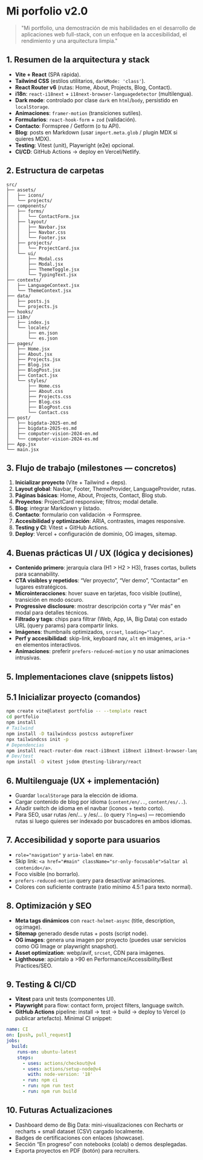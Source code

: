 # Mi porfolio v2.0

> "Mi portfolio, una demostración de mis habilidades en el desarrollo de aplicaciones web full-stack, con un enfoque en la accesibilidad, el rendimiento y una arquitectura limpia."
> 
## 1. Resumen de la arquitectura y stack

* **Vite + React** (SPA rápida).
* **Tailwind CSS** (estilos utilitarios, `darkMode: 'class'`).
* **React Router v6** (rutas: Home, About, Projects, Blog, Contact).
* **i18n**: `react-i18next` + `i18next-browser-languagedetector` (multilengua).
* **Dark mode**: controlado por clase `dark` en `html`/`body`, persistido en `localStorage`.
* **Animaciones**: `framer-motion` (transiciones sutiles).
* **Formularios**: `react-hook-form` + `zod` (validación).
* **Contacto**: Formspree / Getform (o tu API).
* **Blog**: posts en Markdown (usar `import.meta.glob` / plugin MDX si quieres MDX).
* **Testing**: Vitest (unit), Playwright (e2e) opcional.
* **CI/CD**: GitHub Actions → deploy en Vercel/Netlify.

## 2. Estructura de carpetas

```textplain
src/
├── assets/
│   ├── icons/
│   └── projects/
├── components/
│   ├── forms/
│   │   └── ContactForm.jsx
│   ├── layout/
│   │   ├── Navbar.jsx
│   │   ├── Navbar.css
│   │   └── Footer.jsx
│   ├── projects/
│   │   └── ProjectCard.jsx
│   └── ui/
│       ├── Modal.css
│       ├── Modal.jsx
│       ├── ThemeToggle.jsx
│       └── TypingText.jsx
├── contexts/
│   ├── LanguageContext.jsx
│   └── ThemeContext.jsx
├── data/
│   ├── posts.js
│   └── projects.js
├── hooks/
├── i18n/
│   ├── index.js
│   └── locales/
│       ├── en.json
│       └── es.json
├── pages/
│   ├── Home.jsx
│   ├── About.jsx
│   ├── Projects.jsx
│   ├── Blog.jsx
│   ├── BlogPost.jsx
│   ├── Contact.jsx
│   └── styles/
│       ├── Home.css
│       ├── About.css
│       ├── Projects.css
│       ├── Blog.css
│       ├── BlogPost.css
│       └── Contact.css
├── post/
│   ├── bigdata-2025-en.md
│   ├── bigdata-2025-es.md
│   ├── computer-vision-2024-en.md
│   └── computer-vision-2024-es.md
├── App.jsx
└── main.jsx
```

## 3. Flujo de trabajo (milestones — concretos)

1. **Inicializar proyecto** (Vite + Tailwind + deps).
2. **Layout global**: Navbar, Footer, ThemeProvider, LanguageProvider, rutas.
3. **Páginas básicas**: Home, About, Projects, Contact, Blog stub.
4. **Proyectos**: ProjectCard responsive; filtros; modal detalle.
5. **Blog**: integrar Markdown y listado.
6. **Contacto**: formulario con validación → Formspree.
7. **Accesibilidad y optimización**: ARIA, contrastes, images responsive.
8. **Testing y CI**: Vitest + GitHub Actions.
9. **Deploy**: Vercel + configuración de dominio, OG images, sitemap.

## 4. Buenas prácticas UI / UX (lógica y decisiones)

* **Contenido primero**: jerarquía clara (H1 > H2 > H3), frases cortas, bullets para scannability.
* **CTA visibles y repetidos**: “Ver proyecto”, “Ver demo”, “Contactar” en lugares estratégicos.
* **Microinteracciones**: hover suave en tarjetas, foco visible (outline), transición en modo oscuro.
* **Progressive disclosure**: mostrar descripción corta y “Ver más” en modal para detalles técnicos.
* **Filtrado y tags**: chips para filtrar (Web, App, IA, Big Data) con estado URL (query params) para compartir links.
* **Imágenes**: thumbnails optimizados, `srcset`, `loading="lazy"`.
* **Perf y accesibilidad**: skip-link, keyboard nav, `alt` en imágenes, `aria-*` en elementos interactivos.
* **Animaciones**: preferir `prefers-reduced-motion` y no usar animaciones intrusivas.

## 5. Implementaciones clave (snippets listos)

## 5.1 Inicializar proyecto (comandos)

```bash
npm create vite@latest portfolio -- --template react
cd portfolio
npm install
# Tailwind
npm install -D tailwindcss postcss autoprefixer
npx tailwindcss init -p
# Dependencias
npm install react-router-dom react-i18next i18next i18next-browser-languagedetector framer-motion react-hook-form zod @hookform/resolvers react-icons axios
# Dev/test
npm install -D vitest jsdom @testing-library/react
```

## 6. Multilenguaje (UX + implementación)

* Guardar `localStorage` para la elección de idioma.
* Cargar contenido de blog por idioma (`content/en/..`, `content/es/..`).
* Añadir switch de idioma en el navbar (iconos + texto corto).
* Para SEO, usar rutas /en/... y /es/... (o query `?lng=es`) — recomiendo rutas si luego quieres ser indexado por buscadores en ambos idiomas.

## 7. Accesibilidad y soporte para usuarios

* `role="navigation"` y `aria-label` en nav.
* Skip link: `<a href="#main" className="sr-only-focusable">Saltar al contenido</a>`.
* Foco visible (no borrarlo).
* `prefers-reduced-motion` query para desactivar animaciones.
* Colores con suficiente contraste (ratio mínimo 4.5:1 para texto normal).

## 8. Optimización y SEO

* **Meta tags dinámicos** con `react-helmet-async` (title, description, og\:image).
* **Sitemap** generado desde rutas + posts (script node).
* **OG images**: genera una imagen por proyecto (puedes usar servicios como OG Image or playwright snapshot).
* **Asset optimization**: webp/avif, `srcset`, CDN para imágenes.
* **Lighthouse**: apúntalo a >90 en Performance/Accessibility/Best Practices/SEO.

## 9. Testing & CI/CD

* **Vitest** para unit tests (componentes UI).
* **Playwright** para flow: contact form, project filters, language switch.
* **GitHub Actions** pipeline: install → test → build → deploy to Vercel (o publicar artefacto).
  Minimal CI snippet:

```yaml
name: CI
on: [push, pull_request]
jobs:
  build:
    runs-on: ubuntu-latest
    steps:
      - uses: actions/checkout@v4
      - uses: actions/setup-node@v4
        with: node-version: '18'
      - run: npm ci
      - run: npm run test
      - run: npm run build
```

## 10. Futuras Actualizaciones

* Dashboard demo de Big Data: mini-visualizaciones con Recharts or recharts + small dataset (CSV) cargado localmente.
* Badges de certificaciones con enlaces (showcase).
* Sección “En progreso” con notebooks (colab) o demos desplegadas.
* Exporta proyectos en PDF (botón) para recruiters.

